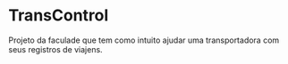 # TransControl
Projeto da faculade que tem como intuito ajudar uma transportadora com seus registros de viajens.
